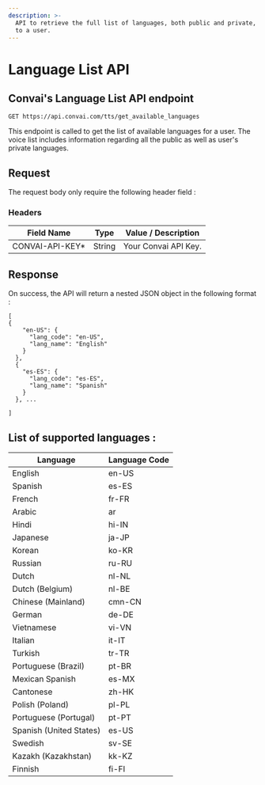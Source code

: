 ```yaml
---
description: >-
  API to retrieve the full list of languages, both public and private, available
  to a user.
---
```


# Language List API

## Convai's Language List API endpoint

```markup
GET https://api.convai.com/tts/get_available_languages
```

This endpoint is called to get the list of available languages for a user. The voice list includes information regarding all the public as well as user's private languages.

## Request

The request body only require the following header field :&#x20;

### Headers

| Field Name       | Type   | Value / Description  |
| ---------------- | ------ | -------------------- |
| CONVAI-API-KEY\* | String | Your Convai API Key. |

## Response

On success, the API will return a nested JSON object in the following format :&#x20;

```
[
{
    "en-US": {
      "lang_code": "en-US",
      "lang_name": "English"
    }
  },
  {
    "es-ES": {
      "lang_code": "es-ES",
      "lang_name": "Spanish"
    }
  }, ...

]
```



## List of supported languages :&#x20;

| Language                | Language Code |
| ----------------------- | ------------- |
| English                 | en-US         |
| Spanish                 | es-ES         |
| French                  | fr-FR         |
| Arabic                  | ar            |
| Hindi                   | hi-IN         |
| Japanese                | ja-JP         |
| Korean                  | ko-KR         |
| Russian                 | ru-RU         |
| Dutch                   | nl-NL         |
| Dutch (Belgium)         | nl-BE         |
| Chinese (Mainland)      | cmn-CN        |
| German                  | de-DE         |
| Vietnamese              | vi-VN         |
| Italian                 | it-IT         |
| Turkish                 | tr-TR         |
| Portuguese (Brazil)     | pt-BR         |
| Mexican Spanish         | es-MX         |
| Cantonese               | zh-HK         |
| Polish (Poland)         | pl-PL         |
| Portuguese (Portugal)   | pt-PT         |
| Spanish (United States) | es-US         |
| Swedish                 | sv-SE         |
| Kazakh (Kazakhstan)     | kk-KZ         |
| Finnish                 | fi-FI         |







